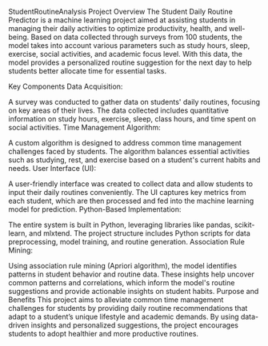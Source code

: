 StudentRoutineAnalysis
Project Overview
The Student Daily Routine Predictor is a machine learning project aimed at assisting students in managing their daily activities to optimize productivity, health, and well-being. Based on data collected through surveys from 100 students, the model takes into account various parameters such as study hours, sleep, exercise, social activities, and academic focus level. With this data, the model provides a personalized routine suggestion for the next day to help students better allocate time for essential tasks.

Key Components
Data Acquisition:

A survey was conducted to gather data on students' daily routines, focusing on key areas of their lives.
The data collected includes quantitative information on study hours, exercise, sleep, class hours, and time spent on social activities.
Time Management Algorithm:

A custom algorithm is designed to address common time management challenges faced by students.
The algorithm balances essential activities such as studying, rest, and exercise based on a student's current habits and needs.
User Interface (UI):

A user-friendly interface was created to collect data and allow students to input their daily routines conveniently.
The UI captures key metrics from each student, which are then processed and fed into the machine learning model for prediction.
Python-Based Implementation:

The entire system is built in Python, leveraging libraries like pandas, scikit-learn, and mlxtend.
The project structure includes Python scripts for data preprocessing, model training, and routine generation.
Association Rule Mining:

Using association rule mining (Apriori algorithm), the model identifies patterns in student behavior and routine data.
These insights help uncover common patterns and correlations, which inform the model's routine suggestions and provide actionable insights on student habits.
Purpose and Benefits
This project aims to alleviate common time management challenges for students by providing daily routine recommendations that adapt to a student’s unique lifestyle and academic demands. By using data-driven insights and personalized suggestions, the project encourages students to adopt healthier and more productive routines.
